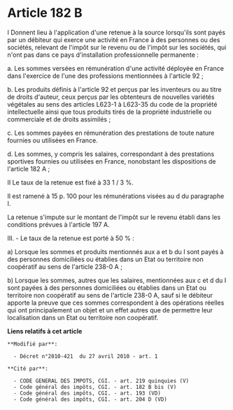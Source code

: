 # Article 182 B

I Donnent lieu à l'application d'une retenue à la source lorsqu'ils sont payés par un débiteur qui exerce une activité en
France à des personnes ou des sociétés, relevant de l'impôt sur le revenu ou de l'impôt sur les sociétés, qui n'ont pas dans
ce pays d'installation professionnelle permanente : 

a. Les sommes versées en rémunération d'une activité déployée en France dans l'exercice de l'une des professions mentionnées
à l'article 92 ; 

b. Les produits définis à l'article 92 et perçus par les inventeurs ou au titre de droits d'auteur, ceux perçus par les
obtenteurs de nouvelles variétés végétales au sens des articles L623-1 à L623-35 du code de la propriété intellectuelle ainsi
que tous produits tirés de la propriété industrielle ou commerciale et de droits assimilés ; 

c. Les sommes payées en rémunération des prestations de toute nature fournies ou utilisées en France. 

d. Les sommes, y compris les salaires, correspondant à des prestations sportives fournies ou utilisées en France, nonobstant
les dispositions de l'article 182 A ; 

II Le taux de la retenue est fixé à 33 1 / 3 %. 

Il est ramené à 15 p. 100 pour les rémunérations visées au d du paragraphe I. 

La retenue s'impute sur le montant de l'impôt sur le revenu établi dans les conditions prévues à l'article 197 A.

III. - Le taux de la retenue est porté à 50 % : 

a) Lorsque les sommes et produits mentionnés aux a et b du I sont payés à des personnes domiciliées ou établies dans un Etat
ou territoire non coopératif au sens de l'article 238-0 A ; 

b) Lorsque les sommes, autres que les salaires, mentionnées aux c et d du I sont payées à des personnes domiciliées ou
établies dans un Etat ou territoire non coopératif au sens de l'article 238-0 A, sauf si le débiteur apporte la preuve que
ces sommes correspondent à des opérations réelles qui ont principalement un objet et un effet autres que de permettre leur
localisation dans un Etat ou territoire non coopératif.

**Liens relatifs à cet article**

	**Modifié par**:

	  - Décret n°2010-421  du 27 avril 2010 - art. 1

	**Cité par**:

	  - CODE GENERAL DES IMPOTS, CGI. - art. 219 quinquies (V)
	  - Code général des impôts, CGI. - art. 182 B bis (V)
	  - Code général des impôts, CGI. - art. 193 (VD)
	  - Code général des impôts, CGI. - art. 204 D (VD)
